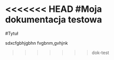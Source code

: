 <<<<<<< HEAD
#Moja dokumentacja testowa
=======
#Tytuł

sdxcfgbhjgbhn
fvgbnm,gvhjnk
>>>>>>> dok-test
